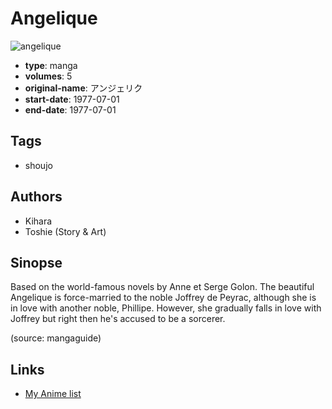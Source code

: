 # Angelique

![angelique](https://cdn.myanimelist.net/images/manga/3/17910.jpg)

-   **type**: manga
-   **volumes**: 5
-   **original-name**: アンジェリク
-   **start-date**: 1977-07-01
-   **end-date**: 1977-07-01

## Tags

-   shoujo

## Authors

-   Kihara
-   Toshie (Story & Art)

## Sinopse

Based on the world-famous novels by Anne et Serge Golon. The beautiful Angelique is force-married to the noble Joffrey de Peyrac, although she is in love with another noble, Phillipe. However, she gradually falls in love with Joffrey but right then he's accused to be a sorcerer.

(source: mangaguide)

## Links

-   [My Anime list](https://myanimelist.net/manga/12872/Angelique)
